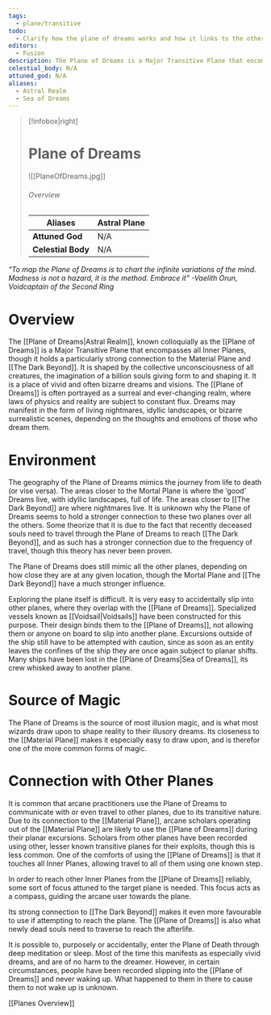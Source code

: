 ```yaml
---
tags:
  - plane/transitive
todo:
  - Clarify how the plane of dreams works and how it links to the other planes
editors:
  - Fusion
description: The Plane of Dreams is a Major Transitive Plane that encompasses all Inner Planes, though it holds a particularly strong connection to the Material Plane and [[The Dark Beyond]]. It is shaped by the collective unconsciousness of all creatures. It is a place of vivid and often bizarre dreams. The Plane of Dreams is often portrayed as a surreal and ever-changing realm, where laws of physics and reality are subject to constant flux. Dreams may manifest in the form of living nightmares, idyllic landscapes, or bizarre surrealistic scenes, depending on the thoughts and emotions of those who dream them.
celestial_body: N/A
attuned_god: N/A
aliases:
  - Astral Realm
  - Sea of Dreams
---
```

> [!infobox|right]
> # Plane of Dreams
> ![[PlaneOfDreams.jpg]]
> ###### Overview
> | **Aliases** | Astral Plane |
> | - | - |
> | **Attuned God** | N/A |
> | **Celestial Body** | N/A |

*"To map the Plane of Dreams is to chart the infinite variations of the mind. Madness is not a hazard, it is the method. Embrace it"
-Vaelith Orun, Voidcaptain of the Second Ring*
# Overview
The [[Plane of Dreams|Astral Realm]], known colloquially as the [[Plane of Dreams]] is a Major Transitive Plane that encompasses all Inner Planes, though it holds a particularly strong connection to the Material Plane and [[The Dark Beyond]]. It is shaped by the collective unconsciousness of all creatures, the imagination of a billion souls giving form to and shaping it. It is a place of vivid and often bizarre dreams and visions. The [[Plane of Dreams]] is often portrayed as a surreal and ever-changing realm, where laws of physics and reality are subject to constant flux. Dreams may manifest in the form of living nightmares, idyllic landscapes, or bizarre surrealistic scenes, depending on the thoughts and emotions of those who dream them.
# Environment
The geography of the Plane of Dreams mimics the journey from life to death (or vise versa). The areas closer to the Mortal Plane is where the ‘good’ Dreams live, with idyllic landscapes, full of life. The areas closer to [[The Dark Beyond]] are where nightmares live. It is unknown why the Plane of Dreams seems to hold a stronger connection to these two planes over all the others. Some theorize that it is due to the fact that recently deceased souls need to travel through the Plane of Dreams to reach [[The Dark Beyond]], and as such has a stronger connection due to the frequency of travel, though this theory has never been proven.

The Plane of Dreams does still mimic all the other planes, depending on how close they are at any given location, though the Mortal Plane and [[The Dark Beyond]] have a much stronger influence.

Exploring the plane itself is difficult. It is very easy to accidentally slip into other planes, where they overlap with the [[Plane of Dreams]]. Specialized vessels known as [[Voidsail|Voidsails]] have been constructed for this purpose. Their design binds them to the [[Plane of Dreams]], not allowing them or anyone on board to slip into another plane. Excursions outside of the ship still have to be attempted with caution, since as soon as an entity leaves the confines of the ship they are once again subject to planar shifts. Many ships have been lost in the [[Plane of Dreams|Sea of Dreams]], its crew whisked away to another plane.
# Source of Magic
The Plane of Dreams is the source of most illusion magic, and is what most wizards draw upon to shape reality to their illusory dreams. Its closeness to the [[Material Plane]] makes it especially easy to draw upon, and is therefor one of the more common forms of magic.
# Connection with Other Planes
It is common that arcane practitioners use the Plane of Dreams to communicate with or even travel to other planes, due to its transitive nature. Due to its connection to the [[Material Plane]], arcane scholars operating out of the [[Material Plane]] are likely to use the [[Plane of Dreams]] during their planar excursions. Scholars from other planes have been recorded using other, lesser known transitive planes for their exploits, though this is less common. One of the comforts of using the [[Plane of Dreams]] is that it touches all Inner Planes, allowing travel to all of them using one known step.

In order to reach other Inner Planes from the [[Plane of Dreams]] reliably, some sort of focus attuned to the target plane is needed. This focus acts as a compass, guiding the arcane user towards the plane.

Its strong connection to [[The Dark Beyond]] makes it even more favourable to use if attempting to reach the plane. The [[Plane of Dreams]] is also what newly dead souls need to traverse to reach the afterlife.

It is possible to, purposely or accidentally, enter the Plane of Death through deep meditation or sleep. Most of the time this manifests as especially vivid dreams, and are of no harm to the dreamer. However, in certain circumstances, people have been recorded slipping into the [[Plane of Dreams]] and never waking up. What happened to them in there to cause them to not wake up is unknown.

[[Planes Overview]]